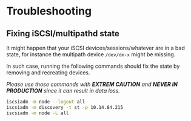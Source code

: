 # Troubleshooting

## Fixing iSCSI/multipathd state

It might happen that your iSCSI devices/sessions/whatever are in a bad state, for instance the multipath device `/dev/dm-x` might be missing.

In such case, running the following commands should fix the state by removing and recreating devices.

*Please use those commands with **EXTREM CAUTION** and **NEVER IN PRODUCTION** since it can result in data loss.*

```sh
iscsiadm -m node --logout all
iscsiadm -m discovery -t st -p 10.14.84.215
iscsiadm -m node -L all
```
